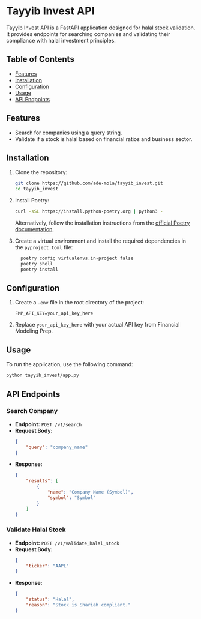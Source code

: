 # Tayyib Invest API

Tayyib Invest API is a FastAPI application designed for halal stock validation. It provides endpoints for searching companies and validating their compliance with halal investment principles.

## Table of Contents

- [Features](#features)
- [Installation](#installation)
- [Configuration](#configuration)
- [Usage](#usage)
- [API Endpoints](#api-endpoints)

## Features

- Search for companies using a query string.
- Validate if a stock is halal based on financial ratios and business sector.

## Installation

1. Clone the repository:

   ```bash
   git clone https://github.com/ade-mola/tayyib_invest.git
   cd tayyib_invest
   ```

2. Install Poetry:

   ```bash
   curl -sSL https://install.python-poetry.org | python3 -
   ```
   Alternatively, follow the installation instructions from the [official Poetry documentation](https://python-poetry.org/docs/#installation).

3. Create a virtual environment and install the required dependencies in the `pyproject.toml` file:
  
    ```bash
      poetry config virtualenvs.in-project false
      poetry shell
      poetry install
      ```

## Configuration

1. Create a `.env` file in the root directory of the project:

   ```plaintext
   FMP_API_KEY=your_api_key_here
   ```

2. Replace `your_api_key_here` with your actual API key from Financial Modeling Prep.

## Usage

To run the application, use the following command:

```bash
python tayyib_invest/app.py
```

## API Endpoints

### Search Company

- **Endpoint:** `POST /v1/search`
- **Request Body:**
  ```json
  {
      "query": "company_name"
  }
  ```
- **Response:**
  ```json
  {
      "results": [
          {
              "name": "Company Name (Symbol)",
              "symbol": "Symbol"
          }
      ]
  }
  ```

### Validate Halal Stock

- **Endpoint:** `POST /v1/validate_halal_stock`
- **Request Body:**
  ```json
  {
      "ticker": "AAPL"
  }
  ```
- **Response:**
  ```json
  {
      "status": "Halal",
      "reason": "Stock is Shariah compliant."
  }
  ```
